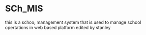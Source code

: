 # SCh_MIS
this is a schoo, management system that is used to manage school opertations in web based platform
edited by stanley
